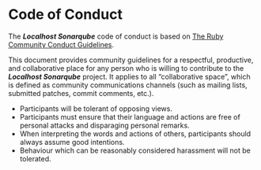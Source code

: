 # Code of Conduct

The ***Localhost Sonarqube*** code of conduct is based on [The Ruby Community Conduct Guidelines](https://www.ruby-lang.org/en/conduct/).

This document provides community guidelines for a respectful, productive, and collaborative place for any person who 
is willing to contribute to the ***Localhost Sonarqube*** project. It applies to all “collaborative space”, which is 
defined as community communications channels (such as mailing lists, submitted patches, commit comments, etc.).

- Participants will be tolerant of opposing views.
- Participants must ensure that their language and actions are free of personal attacks and disparaging personal remarks.
- When interpreting the words and actions of others, participants should always assume good intentions.
- Behaviour which can be reasonably considered harassment will not be tolerated.
